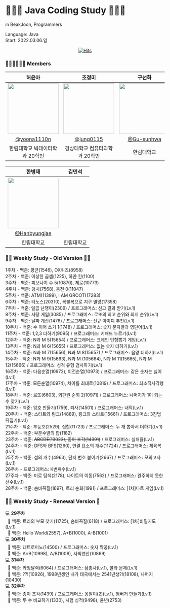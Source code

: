 # 👩🏻‍💻 Java Coding Study 👨🏻‍💻

in BeakJoon, Programmers

Language: Java  
Start: 2022.03.06.일
<div align="center">

  [![Hits](https://hits.seeyoufarm.com/api/count/incr/badge.svg?url=https%3A%2F%2Fgithub.com%2Fjung0115%2Fheo-goo-joe-0306&count_bg=%233D95C8&title_bg=%234E4D7C&icon=java.svg&icon_color=%23DCDCDC&title=hits&edge_flat=false)](https://hits.seeyoufarm.com)
</div>

### 👩🏻‍💻👨🏻‍💻 Members
| 허윤아 | 조정미 | 구선화 |
| :---: | :---: | :---: |
| <img width="160px" src="https://avatars.githubusercontent.com/u/101046600?v=4" /> | <img width="160px" src="https://avatars.githubusercontent.com/u/76805879?v=4" /> | <img width="160px" src="https://avatars.githubusercontent.com/u/102344608?v=4" />
| [@yoona1110n](https://github.com/yoona1110)  |  [@jung0115](https://github.com/jung0115)  |  [@Gu-sunhwa](https://github.com/Gu-sunhwa)  |
| 한림대학교 빅데이터학과 20학번 | 경상대학교 컴퓨터과학과 20학번 | 한림대학교 |

| 한병재 | 김민석 |
| :---: | :---: |
| <img width="160px" src="https://avatars.githubusercontent.com/u/125646787?v=4" /> | |
|  [@Hanbyungjae](https://github.com/Hanbyungjae)  | |
| 한림대학교 | 한림대학교 |
  
### 👵🏻 Weekly Study - Old Version 👴🏻

1주차 - 백준: 평균(1546), OX퀴즈(8958)  
2주차 - 백준: 이상한 곱셈(1225), 하얀 칸(1100)  
3주차 - 백준: 피보나치 수 5(10870), 제로(10773)  
4주차 - 백준: 덩치(7568), 동전 0(11047)  
5주차 - 백준: ATM(11399), I AM GROOT(17283)  
6주차 - 백준: 타노스(20310), 복불복으로 지구 멸망(17358)  
7주차 - 백준: 일곱 난쟁이(2309) / 프로그래머스: 신고 결과 받기(Lv.1)  
8주차 - 백준: 사탕 게임(3085) / 프로그래머스: 로또의 최고 순위와 최저 순위(Lv.1)  
9주차 - 백준: 날짜 계산(1476) / 프로그래머스: 신규 아이디 추천(Lv.1)  
10주차 - 백준: 수 이어 쓰기 1(1748) / 프로그래머스: 숫자 문자열과 영단어(Lv.1)  
11주차 - 백준: 1,2,3 더하기(9095) / 프로그래머스: 키패드 누르기(Lv.1)  
12주차 - 백준: N과 M 5(15654) / 프로그래머스: 크레인 인형뽑기 게임(Lv.1)  
13주차 - 백준: N과 M 6(15655) / 프로그래머스: 없는 숫자 더하기(Lv.1)  
14주차 - 백준: N과 M 7(15656), N과 M 8(15657) / 프로그래머스: 음양 더하기(Lv.1)  
15주차 - 백준: N과 M 9(15663), N과 M (105664), N과 M 11(15665), N과 M 12(15666) / 프로그래머스: 성격 유형 검사하기(Lv.1)  
16주차 - 백준: 다음순열(10972), 이전순열(10973) / 프로그래머스: 같은 숫자는 싫어(Lv.1)  
17주차 - 백준: 모든순열(10974), 차이를 최대로(10819) / 프로그래머스: 최소직사각형(Lv.1)  
18주차 - 백준: 로또(6603), 외판원 순회 2(10971) / 프로그래머스: 나머지가 1이 되는 수 찾기(Lv.1)  
19주차 - 백준: 암호 만들기(1759), 퇴사(14501) / 프로그래머스: 내적(Lv.1)  
20주차 - 백준: 스타트와 링크(14889), 링크와 스타트(15661) / 프로그래머스: 3진법 뒤집기(Lv.1)  
21주차 - 백준: 부등호(2529), 집합(11723) / 프로그래머스: 두 개 뽑아서 더하기(Lv.1)  
22주차 - 백준: 부분수열의 합(1182)  
23주차 - 백준: ~~ABCDE(13023), 종이 조각(14391)~~ / 프로그래머스: 실패율(Lv.1)  
24주차 - 백준: DFS와 BFS(1260), 연결 요소의 개수(11724) / 프로그래머스: 체육복(Lv.1)  
25주차 - 백준: 섬의 개수(4963), 단지 번호 붙이기(2667) / 프로그래머스: 모의고사(Lv.1)  
26주차 - 프로그래머스: K번째수(Lv.1)  
27주차 - 백준: 미로 탐색(2178), 나이트의 이동(7562) / 프로그래머스: 완주하지 못한 선수(Lv.1)  
28주차 - 백준: 숨바꼭질(1697), 트리 순회(1991) / 프로그래머스: [1차]다트 게임(Lv.1)

### 👶🏻 Weekly Study - Renewal Version 🍼

💻 **29주차**  
&nbsp;&nbsp;🍗 백준: 트리의 부모 찾기(11725), 숨바꼭질(6118) / 프로그래머스: [1차]비밀지도(Lv.1)  
&nbsp;&nbsp;🐤 백준: Hello World(2557), A+B(1000), A-B(1001)  
💻 **30주차**  
&nbsp;&nbsp;🍗 백준: 테트로미노(14500) / 프로그래머스: 숫자 짝꿍(Lv.1)  
&nbsp;&nbsp;🐤 백준: A×B(10998), A/B(1008), 사칙연산(10869)  
💻 **31주차**  
&nbsp;&nbsp;🍗 백준: 카잉달력(6064) / 프로그래머스: 삼총사(Lv.1), 콜라 문제(Lv.1)  
&nbsp;&nbsp;🐤 백준: ??!(10926), 1998년생인 내가 태국에서는 2541년생?!(18108), 나머지(10430)  
💻 **32주차**  
&nbsp;&nbsp;🍗 백준: 종이 조각(1439) / 프로그래머스: 옹알이(2)(Lv.1), 햄버거 만들기(Lv.1)  
&nbsp;&nbsp;🐤 백준: 두 수 비교하기(1330), 시험 성적(9498), 윤년(2753)  
